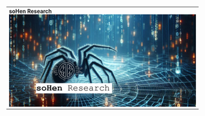 <table>

<tr>
  <td>
    <strong>soHen Research</strong><br />
    <a href="https://sohen.net"><img src="../imgs/sohenResearchLinkedIn.png" /></a>
  </td>
</tr>

</table>
